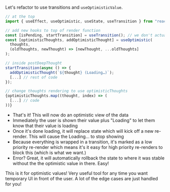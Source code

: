 Let's refactor to use transitions and `useOptimisticValue`.

```javascript
// at the top
import { useEffect, useOptimistic, useState, useTransition } from "react";

// add new hooks to top of render function
const [isPending, startTransition] = useTransition(); // we don't actually need isPending here today
const [optimisticThoughts, addOptimisticThought] = useOptimistic(
  thoughts,
  (oldThoughts, newThought) => [newThought, ...oldThoughts]
);

// inside postDeepThought
startTransition(async () => {
  addOptimisticThought(`${thought} (Loading…)`);
  [...] // rest of code
});

// change thoughts rendering to use optimisticThoughts
{optimisticThoughts.map((thought, index) => (
  [...] // code
))}
```

- That's it! This will now do an optimistic view of the data
- Immediately the user is shown their value plus "Loading" to let them know that their value is loading
- Once it's done loading, it will replace state which will kick off a new re-render. This will cause the Loading... to stop showing
- Because everything is wrapped in a transition, it's marked as a low priority re-render which means it's it easy for high priority re-renders to block this (which is what we want.)
- Error? Great, it will automatically rollback the state to where it was stable without the the optimistic value in there. Easy!

This is it for optimistic values! Very useful tool for any time you want temporary UI in front of the user. A lot of the edge cases are just handled for you!
